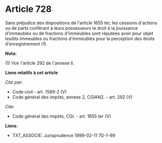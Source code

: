 # Article 728

Sans préjudice des dispositions de l'article 1655 ter, les cessions d'actions ou de parts conférant à leurs possesseurs le
droit à la jouissance d'immeubles ou de fractions d'immeubles sont réputées avoir pour objet lesdits immeubles ou fractions
d'immeubles pour la perception des droits d'enregistrement (1).

**Nota:**

(1) Voir l'article 292 de l'annexe II.

**Liens relatifs à cet article**

_Cité par_:

  - Code civil - art. 1589-2 (V)
  - Code général des impôts, annexe 2, CGIAN2. - art. 292 (V)

_Cite_:

  - Code général des impôts, CGI. - art. 1655 ter (V)

**Liens**:

  - TXT_ASSOCIE: Jurisprudence 1999-02-11 7D-1-99

